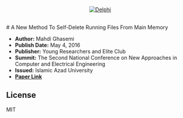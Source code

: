 <br/>
<p align="center">
  <a href="https://www.embarcadero.com/products/delphi"><img src="https://img.shields.io/static/v1?label=Delphi&message=Embarcadero&color=2ea44f" alt="Delphi"></a> 
</p>
<br/>
# A New Method To Self-Delete Running Files From Main Memory


- <b>Author:</b> Mahdi Ghasemi
- <b>Publish Date:</b> May 4, 2016
- <b>Publisher:</b> Young Researchers and Elite Club
- <b>Summit:</b> The Second National Conference on New Approaches in Computer and Electrical Engineering
- <b>Issued:</b> Islamic Azad University
- <b><a href="https://civilica.com/doc/522524/"> Paper Link </a></b>

## License

MIT